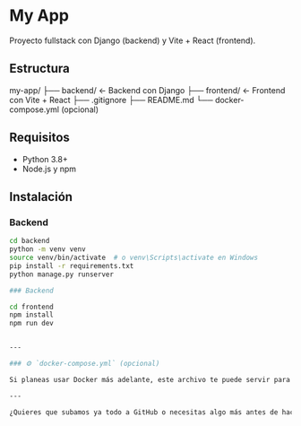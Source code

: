 # My App

Proyecto fullstack con Django (backend) y Vite + React (frontend).

## Estructura

my-app/ 
├── backend/ ← Backend con Django 
├── frontend/ ← Frontend con Vite + React 
├── .gitignore 
├── README.md 
└── docker-compose.yml (opcional)


## Requisitos

- Python 3.8+
- Node.js y npm

## Instalación

### Backend
```bash
cd backend
python -m venv venv
source venv/bin/activate  # o venv\Scripts\activate en Windows
pip install -r requirements.txt
python manage.py runserver

### Backend

cd frontend
npm install
npm run dev


---

### ⚙️ `docker-compose.yml` (opcional)

Si planeas usar Docker más adelante, este archivo te puede servir para levantar ambos servicios juntos. Te puedo ayudar a generarlo cuando lo necesites.

---

¿Quieres que subamos ya todo a GitHub o necesitas algo más antes de hacer el primer commit?

